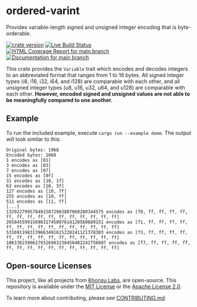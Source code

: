 # ordered-varint

Provides variable-length signed and unsigned integer encoding that is
byte-orderable.

[![crate version](https://img.shields.io/crates/v/ordered-varint.svg)](https://crates.io/crates/ordered-varint)
[![Live Build Status](https://img.shields.io/github/workflow/status/khonsulabs/ordered-varint/Tests/main)](https://github.com/khonsulabs/ordered-varint/actions?query=workflow:Tests)
[![HTML Coverage Report for `main` branch](https://khonsulabs.github.io/ordered-varint/coverage/badge.svg)](https://khonsulabs.github.io/ordered-varint/coverage/)
[![Documentation for `main` branch](https://img.shields.io/badge/docs-main-informational)](https://khonsulabs.github.io/ordered-varint/main/ordered_varint/)

This crate provides the `Variable` trait which encodes and decodes integers to
an abbreviated format that ranges from 1 to 16 bytes. All signed integer types
(i8, i16, i32, i64, and i128) are comparable with each other, and all unsigned
integer types (u8, u16, u32, u64, and u128) are comparable with each other.
**However, encoded signed and unsigned values are not able to be meaningfully
compared to one another.**

## Example

To run the included example, execute `cargo run --example demo`. The output will
look similar to this:

```text
Original bytes: 1968
Encoded bytes: 1068
1 encodes as [01]
3 encodes as [03]
7 encodes as [07]
15 encodes as [0f]
31 encodes as [10, 1f]
63 encodes as [10, 3f]
127 encodes as [10, 7f]
255 encodes as [10, ff]
511 encodes as [11, ff]
[...]
1329227995784915872903807060280344575 encodes as [f0, ff, ff, ff, ff, ff, ff, ff, ff, ff, ff, ff, ff, ff, ff, ff]
2658455991569831745807614120560689151 encodes as [f1, ff, ff, ff, ff, ff, ff, ff, ff, ff, ff, ff, ff, ff, ff, ff]
5316911983139663491615228241121378303 encodes as [f3, ff, ff, ff, ff, ff, ff, ff, ff, ff, ff, ff, ff, ff, ff, ff]
10633823966279326983230456482242756607 encodes as [f7, ff, ff, ff, ff, ff, ff, ff, ff, ff, ff, ff, ff, ff, ff, ff]
```

## Open-source Licenses

This project, like all projects from [Khonsu Labs](https://khonsulabs.com/), are
open-source. This repository is available under the [MIT License](./LICENSE-MIT)
or the [Apache License 2.0](./LICENSE-APACHE).

To learn more about contributing, please see [CONTRIBUTING.md](./CONTRIBUTING.md).
